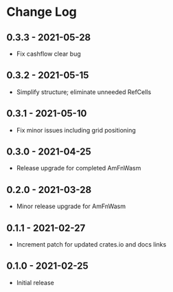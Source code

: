 # Change Log

## 0.3.3 - 2021-05-28

* Fix cashflow clear bug

[0.3.3]: https://github.com/ShiftLeftSoftware/amfn-engine/releases/v0.3.3

## 0.3.2 - 2021-05-15

* Simplify structure; eliminate unneeded RefCells

[0.3.2]: https://github.com/ShiftLeftSoftware/amfn-engine/releases/v0.3.2

## 0.3.1 - 2021-05-10

* Fix minor issues including grid positioning

[0.3.1]: https://github.com/ShiftLeftSoftware/amfn-engine/releases/v0.3.1

## 0.3.0 - 2021-04-25

* Release upgrade for completed AmFnWasm

[0.3.0]: https://github.com/ShiftLeftSoftware/amfn-engine/releases/v0.3.0

## 0.2.0 - 2021-03-28

* Minor release upgrade for AmFnWasm

[0.2.0]: https://github.com/ShiftLeftSoftware/amfn-engine/releases/v0.2.0

## 0.1.1 - 2021-02-27

* Increment patch for updated crates.io and docs links

[0.1.1]: https://github.com/ShiftLeftSoftware/amfn-engine/releases/v0.1.1

## 0.1.0 - 2021-02-25

* Initial release

[0.1.0]: https://github.com/ShiftLeftSoftware/amfn-engine/releases/v0.1.0